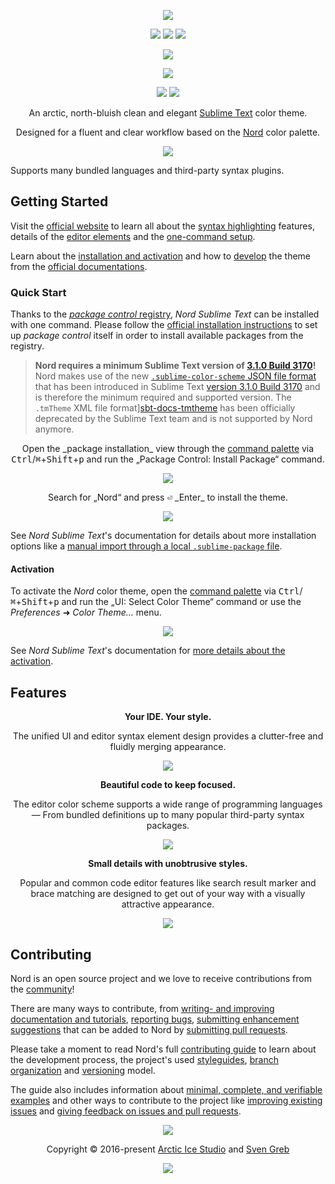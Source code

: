 <p align="center"><a href="https://www.nordtheme.com/ports/sublime-text" target="_blank"><img src="https://raw.githubusercontent.com/arcticicestudio/nord-docs/main/assets/images/ports/sublime-text/repository-hero.svg?sanitize=true"/></a></p>

<p align="center"><a href="https://github.com/arcticicestudio/nord-sublime-text/releases/latest" target="_blank"><img src="https://img.shields.io/github/release/arcticicestudio/nord-sublime-text.svg?style=flat-square&label=Release&logo=github&logoColor=eceff4&colorA=4c566a&colorB=88c0d0"/></a> <a href="https://www.nordtheme.com/docs/ports/sublime-text" target="_blank"><img src="https://img.shields.io/github/release/arcticicestudio/nord-sublime-text.svg?style=flat-square&label=Docs&colorA=4c566a&colorB=88c0d0&logo=data%3Aimage%2Fsvg%2Bxml%3Bbase64%2CPHN2ZyB4bWxucz0iaHR0cDovL3d3dy53My5vcmcvMjAwMC9zdmciIHdpZHRoPSIxNiIgaGVpZ2h0PSIxNiI%2BCiAgICA8cGF0aCBmaWxsPSIjZDhkZWU5IiBkPSJNMTMuNzQ2IDIuODEzYS42Ny42NyAwIDAgMC0uNTU5LS4xMzNMOCAzLjg0OGwtNS4xODgtMS4xOGEuNjY5LjY2OSAwIDAgMC0uNTcuMTMzLjY3Ny42NzcgMCAwIDAtLjI0Mi41MzF2OC4xMzNjLS4wMDguMzIuMjEuNTk4LjUyLjY2OGw1LjMzMiAxLjE5OWguMjk2bDUuMzMyLTEuMmEuNjY4LjY2OCAwIDAgMCAuNTItLjY2N1YzLjMzMmEuNjU5LjY1OSAwIDAgMC0uMjU0LS41MnpNMy4zMzIgNC4xNjhsNCAuODk4djYuNzY2bC00LS44OTh6bTkuMzM2IDYuNzY2bC00IC44OThWNS4wNjZsNC0uODk4em0wIDAiLz4KPC9zdmc%2BCg%3D%3D"/></a> <a href="https://github.com/arcticicestudio/nord-sublime-text/blob/develop/CHANGELOG.md" target="_blank"><img src="https://img.shields.io/github/release/arcticicestudio/nord-sublime-text.svg?style=flat-square&label=Changelog&logo=github&logoColor=eceff4&colorA=4c566a&colorB=88c0d0"/></a></p>

<p align="center"><a href="https://packagecontrol.io/packages/Nord" target="_blank"><img src="https://img.shields.io/packagecontrol/dt/Nord?style=flat-square&label=Downloads&logo=sublime-text&logoColor=eceff4&colorA=4c566a&colorB=88c0d0"/></a></p>

<p align="center"><a href="https://www.sublimetext.com/blog/articles/sublime-text-3-point-1" target="_blank"><img src="https://img.shields.io/static/v1.svg?style=flat-square&label=Compatibility&message=%3E%3D3.1.0%20Build%203170&logo=sublime-text&logoColor=eceff4&colorA=4c566a&colorB=88c0d0"/></a></p>

<p align="center"><a href="https://github.com/arcticicestudio/styleguide-markdown/releases/latest" target="_blank"><img src="https://img.shields.io/github/release/arcticicestudio/styleguide-markdown.svg?style=flat-square&label=Markdown%20Style%20Guide&colorA=4c566a&colorB=88c0d0&logo=data%3Aimage%2Fsvg%2Bxml%3Bbase64%2CPHN2ZyB4bWxucz0iaHR0cDovL3d3dy53My5vcmcvMjAwMC9zdmciIHdpZHRoPSIzOSIgaGVpZ2h0PSIzOSIgdmlld0JveD0iMCAwIDM5IDM5Ij48cGF0aCBmaWxsPSJub25lIiBzdHJva2U9IiNEOERFRTkiIHN0cm9rZS13aWR0aD0iMyIgc3Ryb2tlLW1pdGVybGltaXQ9IjEwIiBkPSJNMS41IDEuNWgzNnYzNmgtMzZ6Ii8%2BPHBhdGggZmlsbD0iI0Q4REVFOSIgZD0iTTIwLjY4MyAyNS42NTVsNS44NzItMTMuNDhoLjU2Nmw1Ljg3MyAxMy40OGgtMS45OTZsLTQuMTU5LTEwLjA1Ni00LjE2MSAxMC4wNTZoLTEuOTk1em0tMi42OTYgMGwtMTMuNDgtNS44NzJ2LS41NjZsMTMuNDgtNS44NzJ2MS45OTVMNy45MzEgMTkuNWwxMC4wNTYgNC4xNnoiLz48L3N2Zz4%3D"/></a> <a href="https://github.com/arcticicestudio/styleguide-git/releases/latest" target="_blank"><img src="https://img.shields.io/github/release/arcticicestudio/styleguide-git.svg?style=flat-square&label=Git%20Style%20Guide&logoColor=eceff4&colorA=4c566a&colorB=88c0d0&logo=git"/></a></p>

<p align="center">An arctic, north-bluish clean and elegant <a href="https://www.sublimetext.com" target="_blank">Sublime Text</a> color theme.</p>

<p align="center">Designed for a fluent and clear workflow based on the <a href="https://www.nordtheme.com" target="_blank">Nord</a> color palette.</p>

<p align="center"><a href="https://www.nordtheme.com/ports/sublime-text" target="_blank"><img src="https://raw.githubusercontent.com/arcticicestudio/nord-docs/main/assets/images/ports/sublime-text/editor-overview-go.png"/></a></p>

Supports many bundled languages and third-party syntax plugins.

## Getting Started

Visit the [official website][nord-home] to learn all about the [syntax highlighting][nord-home#syntax] features, details of the [editor elements][nord-home#editor-details] and the [one-command setup][nord-home#setup].

Learn about the [installation and activation][nord-docs-home-install] and how to [develop][nord-docs-home-develop] the theme from the [official documentations][nord-docs-home].

### Quick Start

Thanks to the [_package control_ registry][pc-pkg-nord], _Nord Sublime Text_ can be installed with one command.
Please follow the [official installation instructions][pc-install] to set up _package control_ itself in order to install available packages from the registry.

> **Nord requires a minimum Sublime Text version of [3.1.0 Build 3170][sbt-blog-announce-v3.1]!**
> Nord makes use of the new [`.sublime-color-scheme` JSON file format][sbt-docs-color_schemes] that has been introduced in Sublime Text [version 3.1.0 Build 3170][sbt-blog-announce-v3.1] and is therefore the minimum required and supported version. The `.tmTheme` XML file format][sbt-docs-tmtheme] has been officially deprecated by the Sublime Text team and is not supported by Nord anymore.

<p align="center">Open the _package installation_ view through the <a href="http://docs.sublimetext.info/en/latest/extensibility/command_palette.html" target="_blank">command palette</a> via <kbd>Ctrl</kbd>/<kbd>⌘</kbd>+<kbd>Shift</kbd>+<kbd>p</kbd> and run the „Package Control: Install Package“ command.</p>
<p align="center"><img src="https://raw.githubusercontent.com/arcticicestudio/nord-docs/main/assets/images/ports/sublime-text/ui-package-control-install-command.png"/></p>

<p align="center">Search for „Nord“ and press <kbd>⏎</kbd> _Enter_ to install the theme.</p>
<p align="center"><img src="https://raw.githubusercontent.com/arcticicestudio/nord-docs/main/assets/images/ports/sublime-text/ui-package-control-list-installed.png"/></p>

See _Nord Sublime Text_'s documentation for details about more installation options like a [manual import through a local `.sublime-package` file][nord-docs-home-install#manual].

#### Activation

To activate the _Nord_ color theme, open the [command palette][sbt-udocs-cmdp] via <kbd>Ctrl</kbd>/<kbd>⌘</kbd>+<kbd>Shift</kbd>+<kbd>p</kbd> and run the „UI: Select Color Theme“ command or use the _Preferences_ ➜ _Color Theme…_ menu.

<p align="center"><img src="https://raw.githubusercontent.com/arcticicestudio/nord-docs/main/assets/images/ports/sublime-text/ui-color-theme-select.png"/></p>

See _Nord Sublime Text_'s documentation for [more details about the activation][nord-docs-home-install#activation].

## Features

<div align="center"><p><strong>Your IDE. Your style.</strong></p><p>The unified UI and editor syntax element design provides a clutter-free and fluidly merging appearance.</p></div>

<p align="center"><a href="https://www.nordtheme.com/ports/sublime-text#introduction"><img src="https://raw.githubusercontent.com/arcticicestudio/nord-docs/main/assets/images/ports/sublime-text/ui-overview-go.png"/></a></p>

<div align="center"><p><strong>Beautiful code to keep focused.</strong></p><p>The editor color scheme supports a wide range of programming languages — From bundled definitions up to many popular third-party syntax packages.</p></div>

<p align="center"><a href="https://www.nordtheme.com/ports/sublime-text#syntax"><img src="https://raw.githubusercontent.com/arcticicestudio/nord-docs/main/assets/images/ports/sublime-text/editor-syntax-go-comments.png"/></a></p>

<div align="center"><p><strong>Small details with unobtrusive styles.</strong></p><p>Popular and common code editor features like search result marker and brace matching are designed to get out of your way with a visually attractive appearance.</p></div>

<p align="center"><a href="https://www.nordtheme.com/ports/sublime-text#editor-details"><img src="https://raw.githubusercontent.com/arcticicestudio/nord-docs/main/assets/images/ports/sublime-text/editor-brace-matching.png"/></a></p>

## Contributing

Nord is an open source project and we love to receive contributions from the [community][nord-comm]!

There are many ways to contribute, from [writing- and improving documentation and tutorials][nord-contrib-guide-docs], [reporting bugs][nord-contrib-guide-bugs], [submitting enhancement suggestions][nord-contrib-guide-enhance] that can be added to Nord by [submitting pull requests][nord-contrib-guide-pr].

Please take a moment to read Nord's full [contributing guide][nord-contrib-guide] to learn about the development process, the project's used [styleguides][nord-contrib-guide-styles], [branch organization][nord-contrib-guide-branching] and [versioning][nord-contrib-guide-versioning] model.

The guide also includes information about [minimal, complete, and verifiable examples][nord-contrib-guide-mcve] and other ways to contribute to the project like [improving existing issues][nord-contrib-guide-impr-issues] and [giving feedback on issues and pull requests][nord-contrib-guide-feedback].

<p align="center"><img src="https://raw.githubusercontent.com/arcticicestudio/nord-docs/main/assets/images/nord/repository-footer-separator.svg?sanitize=true" /></p>

<p align="center">Copyright &copy; 2016-present <a href="https://www.arcticicestudio.com" target="_blank">Arctic Ice Studio</a> and <a href="https://www.svengreb.de" target="_blank">Sven Greb</a></p>

<p align="center"><a href="https://github.com/arcticicestudio/nord-sublime-text/blob/develop/LICENSE.md"><img src="https://img.shields.io/static/v1.svg?style=flat-square&label=License&message=MIT&logoColor=eceff4&logo=github&colorA=4c566a&colorB=88c0d0"/></a></p>

[nord-comm]: https://www.nordtheme.com/community
[nord-contrib-guide-branching]: https://github.com/arcticicestudio/nord/blob/develop/CONTRIBUTING.md#branch-organization
[nord-contrib-guide-bugs]: https://github.com/arcticicestudio/nord/blob/develop/CONTRIBUTING.md#bug-reports
[nord-contrib-guide-docs]: https://github.com/arcticicestudio/nord/blob/develop/CONTRIBUTING.md#documentations
[nord-contrib-guide-enhance]: https://github.com/arcticicestudio/nord/blob/develop/CONTRIBUTING.md#enhancement-suggestions
[nord-contrib-guide-feedback]: https://github.com/arcticicestudio/nord/blob/develop/CONTRIBUTING.md#give-feedback-on-issues-and-pull-requests
[nord-contrib-guide-impr-issues]: https://github.com/arcticicestudio/nord/blob/develop/CONTRIBUTING.md#improve-issues
[nord-contrib-guide-mcve]: https://github.com/arcticicestudio/nord/blob/develop/CONTRIBUTING.md#mcve
[nord-contrib-guide-pr]: https://github.com/arcticicestudio/nord/blob/develop/CONTRIBUTING.md#pull-requests
[nord-contrib-guide-styles]: https://github.com/arcticicestudio/nord/blob/develop/CONTRIBUTING.md#styleguides
[nord-contrib-guide-versioning]: https://github.com/arcticicestudio/nord/blob/develop/CONTRIBUTING.md#versioning
[nord-contrib-guide]: https://github.com/arcticicestudio/nord/blob/develop/CONTRIBUTING.md
[nord-docs-home-develop]: https://www.nordtheme.com/docs/ports/sublime-text/development
[nord-docs-home-install]: https://www.nordtheme.com/docs/ports/sublime-text/installation
[nord-docs-home-install#activation]: https://www.nordtheme.com/docs/ports/sublime-text/installation#activation
[nord-docs-home-install#manual]: https://www.nordtheme.com/docs/ports/sublime-text/installation#manual
[nord-docs-home]: https://www.nordtheme.com/docs/ports/sublime-text
[nord-home]: https://www.nordtheme.com/ports/sublime-text
[nord-home#editor-details]: https://www.nordtheme.com/ports/sublime-text#editor-details
[nord-home#setup]: https://www.nordtheme.com/ports/sublime-text#setup
[nord-home#syntax]: https://www.nordtheme.com/ports/sublime-text#syntax
[pc-install]: https://packagecontrol.io/installation
[pc-pkg-nord]: https://packagecontrol.io/packages/Nord
[sbt-blog-announce-v3.1]: https://www.sublimetext.com/blog/articles/sublime-text-3-point-1
[sbt-docs-color_schemes]: https://www.sublimetext.com/docs/3/color_schemes.html
[sbt-docs-tmtheme]: https://www.sublimetext.com/docs/3/color_schemes_tmtheme.html
[sbt-udocs-cmdp]: http://docs.sublimetext.info/en/latest/extensibility/command_palette.html
